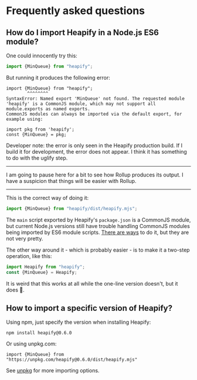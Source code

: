 
# Frequently asked questions

## How do I import Heapify in a Node.js ES6 module?

One could innocently try this:

```js
import {MinQueue} from "heapify";
```

But running it produces the following error:

```
import {MinQueue} from "heapify";
        ^^^^^^^^
SyntaxError: Named export 'MinQueue' not found. The requested module 'heapify' is a CommonJS module, which may not support all module.exports as named exports.
CommonJS modules can always be imported via the default export, for example using:

import pkg from 'heapify';
const {MinQueue} = pkg;
```

Developer note: the error is only seen in the Heapify production build. If I build it for development, the error does not appear. I think it has something to do with the uglify step.

---

I am going to pause here for a bit to see how Rollup produces its output. I have a suspicion that things will be easier with Rollup.

---

This is the correct way of doing it:

```js
import {MinQueue} from "heapify/dist/heapify.mjs";
```

The `main` script exported by Heapify's `package.json` is a CommonJS module, but current Node.js versions still have trouble handling CommonJS modules being imported by ES6 module scripts. [There are ways](https://techsparx.com/nodejs/esnext/dynamic-import-2.html) to do it, but they are not very pretty.

The other way around it - which is probably easier - is to make it a two-step operation, like this:

```js
import Heapify from "heapify";
const {MinQueue} = Heapify;
```

It is weird that this works at all while the one-line version doesn't, but it does 🤷.

## How to import a specific version of Heapify?

Using npm, just specify the version when installing Heapify:

    npm install heapify@0.6.0

Or using unpkg.com:

    import {MinQueue} from "https://unpkg.com/heapify@0.6.0/dist/heapify.mjs"

See [unpkg](https://unpkg.com/) for more importing options.
